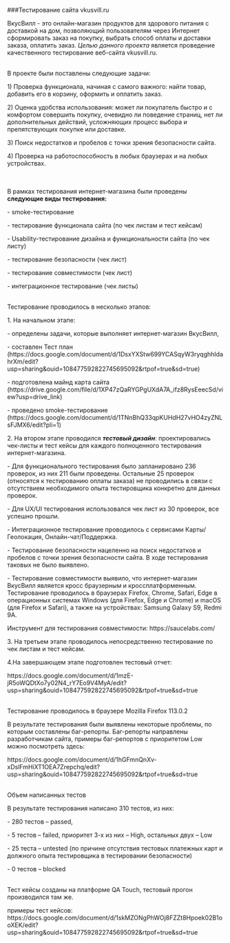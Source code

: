###Тестирование сайта vkusvill.ru
<br />
<p>ВкусВилл - это онлайн-магазин продуктов для здорового питания с доставкой на дом, позволяющий пользователям через Интернет сформировать заказ на покупку, выбрать способ оплаты и доставки заказа, оплатить заказ. 
<i> Целью данного проекта</i> является проведение качественного тестирование веб-сайта vkusvill.ru. </p>
<br />В проекте были поставлены следующие задачи:</p>
<p>1) Проверка функционала, начиная с самого важного: найти товар, добавить его в корзину, оформить и оплатить заказ.</p>
<p>2) Оценка удобства использования: может ли покупатель быстро и с комфортом совершить покупку, очевидно ли поведение страниц, нет ли дополнительных действий, усложняющих процесс выбора и препятствующих покупке или доставке.</p>
<p>3) Поиск недостатков и пробелов с точки зрения безопасности сайта.</p>
<p>4) Проверка на работоспособность в любых браузерах и на любых устройствах. </p>
<br />
<br />
В рамках тестирования интернет-магазина были проведены <b>следующие виды тестирования:</b>
<p>- smoke-тестирование</p>
<p>- тестирование функционала сайта (по чек листам и тест кейсам)</p>
<p>- Usability-тестирование дизайна и функциональности сайта (по чек листу)</p>
<p>- тестирование безопасности (чек лист)</p>
<p>- тестирование совместимости (чек лист)</p>
<p>- интеграционное тестирование (чек листы)</p>
<br />
Тестирование проводилось в несколько этапов:
<p>1. На начальном этапе:</p>
<p> - определены задачи, которые выполняет интернет-магазин ВкусВилл,</p>
<p> - составлен Тест план (https://docs.google.com/document/d/1DsxYXStw699YCASqyW3ryqghhIdahrXm/edit?usp=sharing&ouid=108477592822745695092&rtpof=true&sd=true) </p>
<p> - подготовлена майнд карта сайта (https://drive.google.com/file/d/1XP47zQaRYGPgUXdA7A_ifz8RysEeecSd/view?usp=drive_link) </p>
<p> - проведено smoke-тестирование (https://docs.google.com/document/d/1TNnBhQ33qpKUHdH27vHO4zyZNLsFJMX6/edit?pli=1)</p>
<p>2. На втором этапе проводился <b><i>тестовый дизайн</i></b>: проектировались чек-листы и тест кейсы для каждого полноценного тестирования интернет-магазина. </p>
<p>- Для функционального тестирования было запланировано 236 проверок, из них 211 были проведены. Остальные 25 проверок (относятся к тестированию оплаты заказа) не проводились в связи с отсутствием необходимого опыта тестировщика конкретно для данных проверок. </p>
<p>- Для UX/UI тестирования использовался чек лист из 30 проверок, все успешно прошли. </p>
<p>- Интеграционное тестирование проводилось с сервисами Карты/Геолокация, Онлайн-чат/Поддержка.  </p>
<p>- Тестирование безопасности нацеленно на поиск недостатков и пробелов с точки зрения безопасности сайта. В ходе тестирования таковых не было выявлено. </p>
<p>- Тестирование совместимости выявило, что интернет-магазин ВкусВилл является кросс браузерным и кроссплатформенным. Тестирование проводилось в браузерах Firefox, Chrome, Safari, Edge в операционных системах Windows (для Firefox, Edge и Chrome) и macOS (для Firefox и Safari), а также на устройствах: Samsung Galaxy S9, Redmi 9A. </p>
</p>Инструмент для тестирования совместимости: https://saucelabs.com/ </p>
<p>3. На третьем этапе проводилось непосредственно тестирование по чек листам и тест кейсам. </p>
<p>4.На завершающем этапе подготовлен тестовый отчет:</p>
</p>https://docs.google.com/document/d/1mzE-jR5oWQDtXo7y02N4_rY7Eo9V4MyA/edit?usp=sharing&ouid=108477592822745695092&rtpof=true&sd=true </p>
<br />
Тестирование проводилось в браузере Mozilla Firefox 113.0.2
<br />
<p>В результате тестирования были выявлены некоторые проблемы, по которым составлены баг-репорты. Баг-репорты направлены разработчикам сайта, примеры баг-репортов с приоритетом Low можно посмотреть здесь:</p>
<p> https://docs.google.com/document/d/1hGFmnQnXv-xDslFmHiXT1OEA7Zrepchq/edit?usp=sharing&ouid=108477592822745695092&rtpof=true&sd=true </p>
<br />
Объем написанных тестов
<p>В результате тестирования написано 310 тестов, из них:</p>
<p>- 280 тестов – passed,</p>
<p>- 5 тестов – failed, приоритет 3-х из них – High, остальных двух – Low </p>
<p>- 25 теста – untested (по причине отсутствия тестовых платежных карт и должного опыта тестировщика в тестировании безопасности)</p>
<p>- 0 тестов – blocked</p>
<br />
Тест кейсы созданы на платформе QA Touch, тестовый прогон производился там же.
<p>примеры тест кейсов: https://docs.google.com/document/d/1skMZONgPhWOj8FZZt8Hpoek02B1ooXEK/edit?usp=sharing&ouid=108477592822745695092&rtpof=true&sd=true </p>

